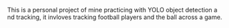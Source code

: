 This is a personal project of mine practicing with YOLO object detection a nd tracking, it invloves tracking football players and the ball across a game.
